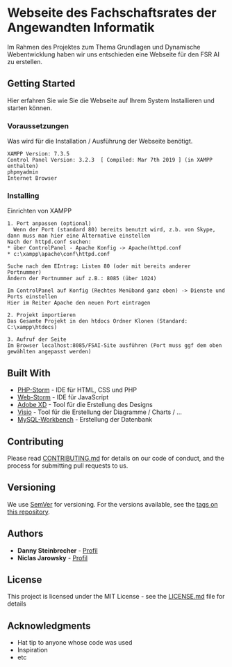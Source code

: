 # Webseite des Fachschaftsrates der Angewandten Informatik
Im Rahmen des Projektes zum Thema Grundlagen und Dynamische Webentwicklung haben wir uns entschieden eine Webseite für den FSR AI zu erstellen.

## Getting Started

Hier erfahren Sie wie Sie die Webseite auf Ihrem System Installieren und starten können.

### Voraussetzungen

Was wird für die Installation / Ausführung der Webseite benötigt.

```
XAMPP Version: 7.3.5
Control Panel Version: 3.2.3  [ Compiled: Mar 7th 2019 ] (in XAMPP enthalten)
phpmyadmin
Internet Browser
```

### Installing

Einrichten von XAMPP
```
1. Port anpassen (optional)
  Wenn der Port (standard 80) bereits benutzt wird, z.b. von Skype, dann muss man hier eine Alternative einstellen
Nach der httpd.conf suchen:
* über ControlPanel - Apache Konfig -> Apache(httpd.conf
* c:\xampp\apache\conf\httpd.conf

Suche nach dem EIntrag: Listen 80 (oder mit bereits anderer Portnummer)
Ändern der Portnummer auf z.B.: 8085 (über 1024)

Im ControlPanel auf Konfig (Rechtes Menüband ganz oben) -> Dienste und Ports einstellen
Hier im Reiter Apache den neuen Port eintragen
```
```
2. Projekt importieren
Das Gesamte Projekt in den htdocs Ordner Klonen (Standard: C:\xampp\htdocs)
```
```
3. Aufruf der Seite
Im Browser localhost:8085/FSAI-Site ausführen (Port muss ggf dem oben gewählten angepasst werden)
```

## Built With

* [PHP-Storm](https://www.jetbrains.com/phpstorm/) - IDE für HTML, CSS und PHP
* [Web-Storm](https://www.jetbrains.com/webstorm/) - IDE für JavaScript
* [Adobe XD](https://www.adobe.com/de/products/xd.html) - Tool für die Erstellung des Designs
* [Visio](https://products.office.com/de-de/visio) - Tool für die Erstellung der Diagramme / Charts / ...
* [MySQL-Workbench](https://www.mysql.com/de/products/workbench/) - Erstellung der Datenbank


## Contributing

Please read [CONTRIBUTING.md](https://gist.github.com/PurpleBooth/b24679402957c63ec426) for details on our code of conduct, and the process for submitting pull requests to us.

## Versioning

We use [SemVer](http://semver.org/) for versioning. For the versions available, see the [tags on this repository](https://github.com/your/project/tags). 

## Authors

* **Danny Steinbrecher** - [Profil](https://github.com/darthkali)
* **Niclas Jarowsky** - [Profil](https://github.com/TotalFlash)

## License

This project is licensed under the MIT License - see the [LICENSE.md](LICENSE.md) file for details

## Acknowledgments

* Hat tip to anyone whose code was used
* Inspiration
* etc

